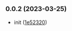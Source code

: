 ## <small>0.0.2 (2023-03-25)</small>

* init ([1e52320](https://github.com/2401345934/tauri-vite-vue/commit/1e52320))



